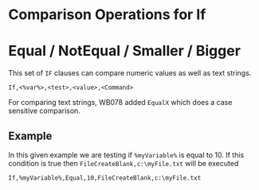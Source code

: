# Comparison Operations for If #
# Equal  / NotEqual / Smaller / Bigger #

This set of `IF` clauses can compare numeric values as well as text strings.
```
If,<%var%>,<test>,<value>,<Command> 
```
For comparing text strings, WB078 added `EqualX` which does a case sensitive comparison.

## Example ##
In this given example we are testing if `%myVariable%` is equal to 10. If this condition is true then `FileCreateBlank,c:\myFile.txt` will be executed
```
If,%myVariable%,Equal,10,FileCreateBlank,c:\myFile.txt
```